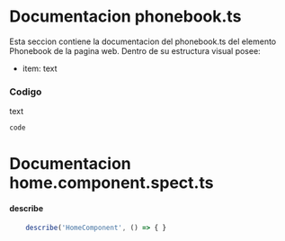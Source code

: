 # Documentacion phonebook.ts

 Esta seccion contiene la documentacion del phonebook.ts del elemento Phonebook de la pagina web. Dentro de su estructura visual posee: 
*  item: text

### Codigo
text

``` ts
code
```

# Documentacion home.component.spect.ts

#### describe 
``` ts
    describe('HomeComponent', () => { }
```
<br/>

